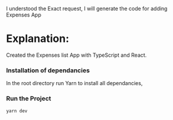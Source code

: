 I understood the Exact request, 
I will generate the code for adding Expenses App 

# Explanation:
Created the Expenses list App with TypeScript and React. 
### Installation of dependancies
In the root directory run Yarn to install all dependancies, 
### Run the Project
`yarn dev`

